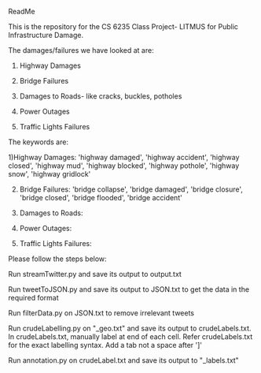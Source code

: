 ReadMe

This is the repository for the CS 6235 Class Project- LITMUS for Public Infrastructure Damage.

The damages/failures we have looked at are:
1) Highway Damages

2) Bridge Failures

3) Damages to Roads- like cracks, buckles, potholes

4) Power Outages

5) Traffic Lights Failures

The keywords are:

1)Highway Damages: 'highway damaged', 'highway accident', 'highway closed', 'highway mud', 'highway blocked', 'highway pothole', 'highway snow', 'highway gridlock'

2) Bridge Failures: 'bridge collapse', 'bridge damaged', 'bridge closure', 'bridge closed', 'bridge flooded', 'bridge accident'

3) Damages to Roads:

4) Power Outages:

5) Traffic Lights Failures:

Please follow the steps below:

Run streamTwitter.py and save its output to output.txt

Run tweetToJSON.py and save its output to JSON.txt to get the data in the required format

Run filterData.py on JSON.txt to remove irrelevant tweets

Run crudeLabelling.py on "<name>_geo.txt" and save its output to crudeLabels.txt. In crudeLabels.txt, manually label at end of each cell. Refer crudeLabels.txt for the exact labelling syntax. Add a tab not a space after ']'

Run annotation.py on crudeLabel.txt and save its output to "<name>_labels.txt"
